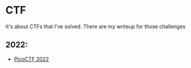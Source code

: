 # CTF
It's about CTFs that I've solved. There are my writeup for those challenges
## 2022:
- [PicoCTF 2022](https://github.com/TwentySick/CTF/tree/main/PicoCTF/picoctf2022)
